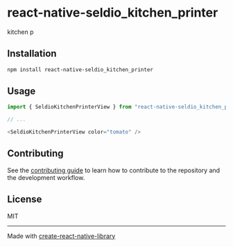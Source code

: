 # react-native-seldio_kitchen_printer

kitchen p

## Installation

```sh
npm install react-native-seldio_kitchen_printer
```

## Usage

```js
import { SeldioKitchenPrinterView } from "react-native-seldio_kitchen_printer";

// ...

<SeldioKitchenPrinterView color="tomato" />
```

## Contributing

See the [contributing guide](CONTRIBUTING.md) to learn how to contribute to the repository and the development workflow.

## License

MIT

---

Made with [create-react-native-library](https://github.com/callstack/react-native-builder-bob)
